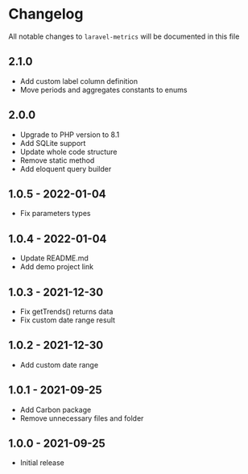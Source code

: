 # Changelog

All notable changes to `laravel-metrics` will be documented in this file

## 2.1.0

- Add custom label column definition
- Move periods and aggregates constants to enums

## 2.0.0

- Upgrade to PHP version to 8.1
- Add SQLite support
- Update whole code structure
- Remove static method
- Add eloquent query builder

## 1.0.5 - 2022-01-04

- Fix parameters types

## 1.0.4 - 2022-01-04

- Update README.md
- Add demo project link

## 1.0.3 - 2021-12-30

- Fix getTrends() returns data
- Fix custom date range result

## 1.0.2 - 2021-12-30

- Add custom date range

## 1.0.1 - 2021-09-25

- Add Carbon package
- Remove unnecessary files and folder

## 1.0.0 - 2021-09-25

- Initial release
